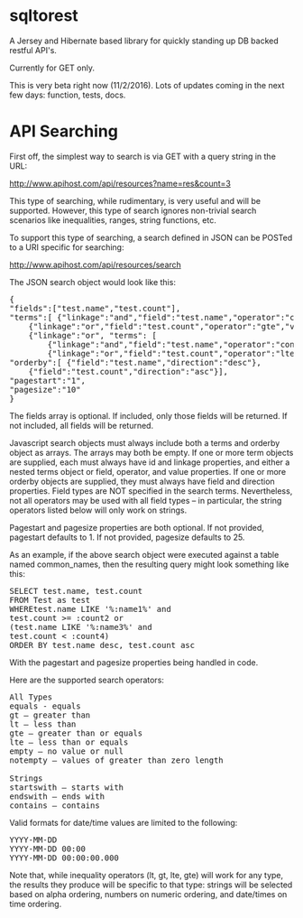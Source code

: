 # sqltorest
A Jersey and Hibernate based library for quickly standing up DB backed restful API's.

Currently for GET only.

This is very beta right now (11/2/2016). Lots of updates coming in the next few days: function, tests, docs.

# API Searching

First off, the simplest way to search is via GET with a query string in the URL:

http://www.apihost.com/api/resources?name=res&count=3

This type of searching, while rudimentary, is very useful and will be supported. However, this type of search ignores non-trivial search scenarios like inequalities, ranges, string functions, etc.

To support this type of searching, a search defined in JSON can be POSTed to a URI specific for searching:

http://www.apihost.com/api/resources/search

The JSON search object would look like this:
<pre>
{
"fields":["test.name","test.count"],
"terms":[ {"linkage":"and","field":"test.name","operator":"contains","value":"res","id":"1"}, 
    {"linkage":"or","field":"test.count","operator":"gte","value":"3", "id":"2"}, 
    {"linkage":"or", "terms": [
        {"linkage":"and","field":"test.name","operator":"contains","value":"ros","id":"3"},  
        {"linkage":"or","field":"test.count","operator":"lte","value":"3", "id":"4"} ]}],
"orderby":[ {"field":"test.name","direction":"desc"}, 
    {"field":"test.count","direction":"asc"}],
"pagestart":"1",
"pagesize":"10"
}
</pre>
The fields array is optional. If included, only those fields will be returned. If not included, all fields will be returned.

Javascript search objects must always include both a terms and orderby object as arrays. The arrays may both be empty. If one or more term objects are supplied, each must always have id and linkage properties, and either a nested terms object or field, operator, and value properties. If one or more orderby objects are supplied, they must always have field and direction properties. Field types are NOT specified in the search terms. Nevertheless, not all operators may be used with all field types – in particular, the string operators listed below will only work on strings.

Pagestart and pagesize properties are both optional. If not provided, pagestart defaults to 1. If not provided, pagesize defaults to 25.

As an example, if the above search object were executed against a table named common_names, then the resulting query might look something like this:
<pre>
SELECT test.name, test.count
FROM Test as test
WHEREtest.name LIKE '%:name1%' and
test.count &gt;= :count2 or
(test.name LIKE '%:name3%' and
test.count &lt; :count4)
ORDER BY test.name desc, test.count asc
</pre>
With the pagestart and pagesize properties being handled in code.

Here are the supported search operators:
<pre>
All Types
equals - equals
gt – greater than
lt – less than
gte – greater than or equals
lte – less than or equals
empty – no value or null
notempty – values of greater than zero length

Strings
startswith – starts with
endswith – ends with
contains – contains
</pre>
Valid formats for date/time values are limited to the following:
<pre>
YYYY-MM-DD
YYYY-MM-DD 00:00
YYYY-MM-DD 00:00:00.000
</pre>
Note that, while inequality operators (lt, gt, lte, gte) will work for any type, the results they produce will be specific to that type: strings will be selected based on alpha ordering, numbers on numeric ordering, and date/times on time ordering.
